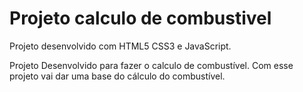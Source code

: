 # Projeto calculo de combustivel
 Projeto desenvolvido com HTML5 CSS3  e JavaScript.
 
Projeto  Desenvolvido para fazer o calculo de combustível. Com esse projeto vai dar uma base do cálculo do combustível.

